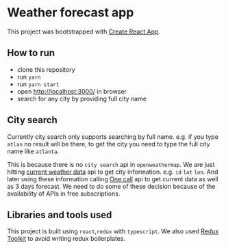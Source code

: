 # Weather forecast app

This project was bootstrapped with [Create React App](https://github.com/facebook/create-react-app).

## How to run

* clone this repository
* run `yarn`
* run `yarn start`
* open [http://localhost:3000/](http://localhost:3000/) in browser
* search for any city by providing full city name

## City search
Currently city search only supports searching by full name. e.g. if you type `atlan` no result will be there, to get the city you need to type the full city name like `atlanta`.

This is because there is no `city search` api in `openweathermap`. We are just hitting [current weather data](https://openweathermap.org/current) api to get city information. e.g. `id` `lat` `lon`. And later using these information calling [One call](https://openweathermap.org/api/one-call-api) api to get current data as well as 3 days forecast. We need to do some of these decision because of the availability of APIs in free subscriptions.

## Libraries and tools used
This project is built using `react`,`redux` with `typescript`. We also used [Redux Toolkit](https://redux-toolkit.js.org/introduction/getting-started) to avoid writing redux boilerplates.